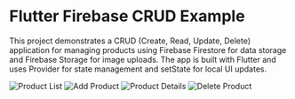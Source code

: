 # Flutter Firebase CRUD Example

This project demonstrates a CRUD (Create, Read, Update, Delete) application for managing products using Firebase Firestore for data storage and Firebase Storage for image uploads. The app is built with Flutter and uses Provider for state management and setState for local UI updates.

![Product List](assets/product_list.jpg) ![Add Product](assets/add_product.jpg) ![Product Details](assets/product_details.jpg) ![Delete Product](assets/delete_product.jpg)
